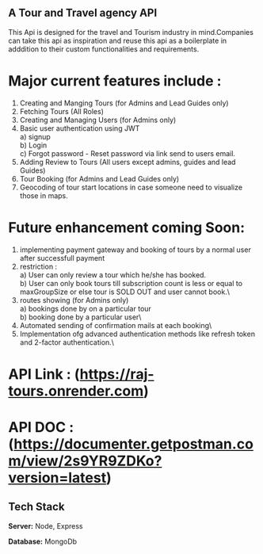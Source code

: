 
## A Tour and Travel agency API 

This Api is designed for the travel and Tourism industry in mind.Companies can take this api as inspiration and reuse this api as a boilerplate in adddition to their custom functionalities and requirements.

# Major current features include :

1. Creating and Manging Tours (for Admins and Lead Guides only)
2. Fetching Tours (All Roles)
3. Creating and Managing Users (for Admins only)
4. Basic user authentication using JWT\
   a) signup\
   b) Login\
   c) Forgot password - Reset password via link send to users email.
6. Adding Review to Tours (All users except admins, guides and lead Guides)
7. Tour Booking (for Admins and Lead Guides only)
8. Geocoding of tour start locations in case someone need to visualize those in maps.

# Future enhancement coming Soon:
1. implementing payment gateway and booking of tours by a normal user after successfull payment
2. restriction :\
   a) User can only review a tour which he/she has booked.\
   b) User can only book tours till subscription count is less or equal to maxGroupSize or else tour is SOLD OUT and user cannot book.\
4. routes showing (for Admins only)\
   a) bookings done by on a particular tour\
   b) booking done by a particular user\
5. Automated sending of confirmation mails at each booking\
6. Implementation ofg advanced authentication methods like refresh token and 2-factor authentication.\

# API Link : (https://raj-tours.onrender.com)

# API DOC : (https://documenter.getpostman.com/view/2s9YR9ZDKo?version=latest)

## Tech Stack

**Server:** Node, Express

**Database:** MongoDb


